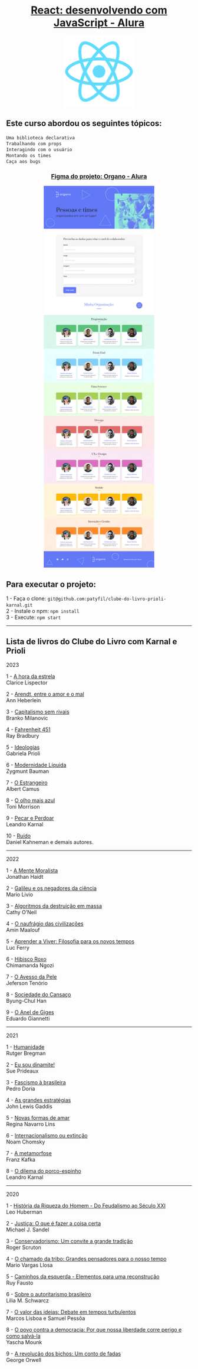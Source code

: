 <h1 align="center">
  <a href="https://cursos.alura.com.br/course/react-desenvolvendo-javascript" style="text-align: center;">React: desenvolvendo com JavaScript - Alura</a>
</h1>

<p align="center">
  <img src="https://github.com/patyfil/clube-do-livro-prioli-karnal/blob/main/public/logo192.png">
</p>


## Este curso abordou os seguintes tópicos:

    Uma biblioteca declarativa
    Trabalhando com props
    Interagindo com o usuário
    Montando os times
    Caça aos bugs
    
<h3 align="center">
  <a href="https://www.figma.com/file/T6BLI1HfB81eYOiVgpqQz7/Projeto-Intro-ao-React?type=design&node-id=134-128&t=aJDGtJo6JTHMUjn0-0" style="text-align: center;">Figma do projeto: Organo - Alura</a>
</h3>

<p align="center">
<img src="https://github.com/patyfil/clube-do-livro-prioli-karnal/blob/main/public/projeto%20react.png" width="300"/>
</p>
    
## Para executar o projeto:  
1 - Faça o clone: `git@github.com:patyfil/clube-do-livro-prioli-karnal.git`  
2 - Instale o npm: `npm install`  
3 - Execute: `npm start` 

---

## Lista de livros do Clube do Livro com Karnal e Prioli

2023

1 - [A hora da estrela](https://github.com/patyfil/clube-do-livro-prioli-karnal/blob/main/public/imagens/4-2023/01.jpg?raw=true)  
Clarice Lispector


2 - [Arendt, entre o amor e o mal](https://github.com/patyfil/clube-do-livro-prioli-karnal/blob/main/public/imagens/4-2023/02.jpg?raw=true)  
Ann Heberlein


3 - [Capitalismo sem rivais](https://github.com/patyfil/clube-do-livro-prioli-karnal/blob/main/public/imagens/4-2023/03.jpg?raw=true)  
Branko Milanovic


4 - [Fahrenheit 451](https://github.com/patyfil/clube-do-livro-prioli-karnal/blob/main/public/imagens/4-2023/04.jpg?raw=true)  
Ray Bradbury


5 - [Ideologias](https://github.com/patyfil/clube-do-livro-prioli-karnal/blob/main/public/imagens/4-2023/05.jpg?raw=true)  
Gabriela Prioli


6 - [Modernidade Líquida](https://github.com/patyfil/clube-do-livro-prioli-karnal/blob/main/public/imagens/4-2023/06.jpg?raw=true)  
Zygmunt Bauman


7 - [O Estrangeiro](https://github.com/patyfil/clube-do-livro-prioli-karnal/blob/main/public/imagens/4-2023/07.jpg?raw=true)  
Albert Camus


8 - [O olho mais azul](https://github.com/patyfil/clube-do-livro-prioli-karnal/blob/main/public/imagens/4-2023/08.jpg?raw=true)  
Toni Morrison


9 - [Pecar e Perdoar](https://github.com/patyfil/clube-do-livro-prioli-karnal/blob/main/public/imagens/4-2023/09.jpg?raw=true)  
Leandro Karnal


10 - [Ruído](https://github.com/patyfil/clube-do-livro-prioli-karnal/blob/main/public/imagens/4-2023/10.jpg?raw=true)  
Daniel Kahneman e demais autores.


---

2022

1 - [A Mente Moralista](https://github.com/patyfil/clube-do-livro-prioli-karnal/blob/main/public/imagens/3-2022/01.jpg?raw=true)  
Jonathan Haidt


2 - [Galileu e os negadores da ciência](https://github.com/patyfil/clube-do-livro-prioli-karnal/blob/main/public/imagens/3-2022/02.jpg?raw=true)  
Mario Livio


3 - [Algoritmos da destruição em massa](https://github.com/patyfil/clube-do-livro-prioli-karnal/blob/main/public/imagens/3-2022/03.jpg?raw=true)  
Cathy O’Neil


4 - [O naufrágio das civilizações](https://github.com/patyfil/clube-do-livro-prioli-karnal/blob/main/public/imagens/3-2022/04.jpg?raw=true)  
Amin Maalouf


5 - [Aprender a Viver: Filosofia para os novos tempos](https://github.com/patyfil/clube-do-livro-prioli-karnal/blob/main/public/imagens/3-2022/05.jpg?raw=true)  
Luc Ferry


6 - [Hibisco Roxo](https://github.com/patyfil/clube-do-livro-prioli-karnal/blob/main/public/imagens/3-2022/06.jpg?raw=true)  
Chimamanda Ngozi


7 - [O Avesso da Pele](https://github.com/patyfil/clube-do-livro-prioli-karnal/blob/main/public/imagens/3-2022/07.jpg?raw=true)  
Jeferson Tenório


8 - [Sociedade do Cansaço](https://github.com/patyfil/clube-do-livro-prioli-karnal/blob/main/public/imagens/3-2022/08.jpg?raw=true**)  
Byung-Chul Han


9 - [O Anel de Giges](https://github.com/patyfil/clube-do-livro-prioli-karnal/blob/main/public/imagens/3-2022/09.jpg?raw=true)  
Eduardo Giannetti


---

2021

1 - [Humanidade](https://github.com/patyfil/clube-do-livro-prioli-karnal/blob/main/public/imagens/2-2021/01.jpg?raw=true)  
Rutger Bregman


2 - [Eu sou dinamite!](https://github.com/patyfil/clube-do-livro-prioli-karnal/blob/main/public/imagens/2-2021/02.jpg?raw=true)  
Sue Prideaux


3 - [Fascismo à brasileira](https://github.com/patyfil/clube-do-livro-prioli-karnal/blob/main/public/imagens/2-2021/03.jpg?raw=true)  
Pedro Doria


4 - [As grandes estratégias](https://github.com/patyfil/clube-do-livro-prioli-karnal/blob/main/public/imagens/2-2021/04.jpg?raw=true)  
John Lewis Gaddis


5 - [Novas formas de amar](https://github.com/patyfil/clube-do-livro-prioli-karnal/blob/main/public/imagens/2-2021/05.jpg?raw=true)  
Regina Navarro Lins 


6 - [Internacionalismo ou extinção](https://github.com/patyfil/clube-do-livro-prioli-karnal/blob/main/public/imagens/2-2021/06.jpg?raw=true)  
Noam Chomsky


7 - [A metamorfose](https://github.com/patyfil/clube-do-livro-prioli-karnal/blob/main/public/imagens/2-2021/07.jpg?raw=true)  
Franz Kafka


8 - [O dilema do porco-espinho](https://github.com/patyfil/clube-do-livro-prioli-karnal/blob/main/public/imagens/2-2021/08.jpg?raw=true)  
Leandro Karnal


---

2020

1 - [História da Riqueza do Homem - Do Feudalismo ao Século XXI](https://github.com/patyfil/clube-do-livro-prioli-karnal/blob/main/public/imagens/1-2020/01.jpg?raw=true)  
Leo Huberman


2 - [Justiça: O que é fazer a coisa certa](https://github.com/patyfil/clube-do-livro-prioli-karnal/blob/main/public/imagens/1-2020/02.jpg?raw=true)  
Michael J. Sandel


3 - [Conservadorismo: Um convite a grande tradição](https://github.com/patyfil/clube-do-livro-prioli-karnal/blob/main/public/imagens/1-2020/03.jpg?raw=true)  
Roger Scruton


4 - [O chamado da tribo: Grandes pensadores para o nosso tempo](https://github.com/patyfil/clube-do-livro-prioli-karnal/blob/main/public/imagens/1-2020/04.jpg?raw=true)  
Mario Vargas Llosa


5 - [Caminhos da esquerda - Elementos para uma reconstrução](https://github.com/patyfil/clube-do-livro-prioli-karnal/blob/main/public/imagens/1-2020/05.jpg?raw=true)  
Ruy Fausto


6 - [Sobre o autoritarismo brasileiro](https://github.com/patyfil/clube-do-livro-prioli-karnal/blob/main/public/imagens/1-2020/06.jpg?raw=true)  
Lilia M. Schwarcz


7 - [O valor das ideias: Debate em tempos turbulentos](https://github.com/patyfil/clube-do-livro-prioli-karnal/blob/main/public/imagens/1-2020/07.jpg?raw=true)  
Marcos Lisboa e Samuel Pessôa


8 - [O povo contra a democracia: Por que nossa liberdade corre perigo e como salvá-la](https://github.com/patyfil/clube-do-livro-prioli-karnal/blob/main/public/imagens/1-2020/08.jpg?raw=true)  
Yascha Mounk


9 - [A revolução dos bichos: Um conto de fadas](https://github.com/patyfil/clube-do-livro-prioli-karnal/blob/main/public/imagens/1-2020/09.jpg?raw=true)  
George Orwell
